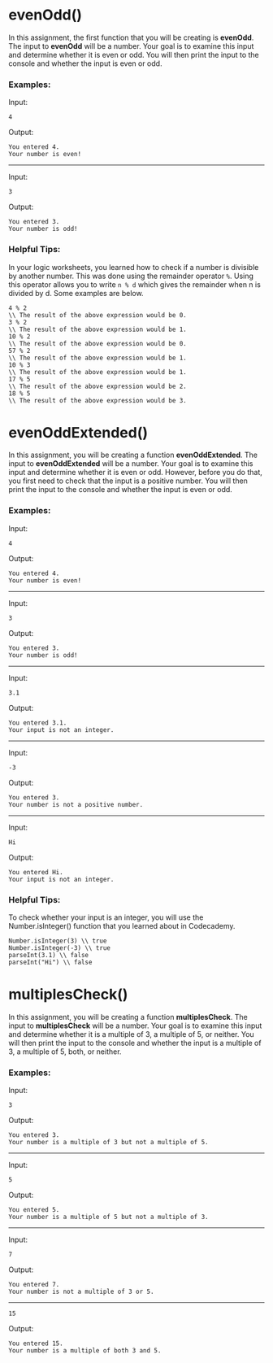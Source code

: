# evenOdd()

In this assignment, the first function that you will be creating is **evenOdd**.  The input to **evenOdd** will be a number.  Your goal is to examine this input and determine whether it is even or odd.  You will then print the input to the console and whether the input is even or odd.

### Examples:

Input:

```
4
```

Output:
```
You entered 4.
Your number is even!
```
---

Input:

```
3
```

Output:
```
You entered 3.
Your number is odd!
```

### Helpful Tips:

In your logic worksheets, you learned how to check if a number is divisible by another number.  This was done using the remainder operator `%`.  Using this operator allows you to write `n % d` which gives the remainder when n is divided by d.  Some examples are below.

```
4 % 2
\\ The result of the above expression would be 0.
3 % 2
\\ The result of the above expression would be 1.
10 % 2
\\ The result of the above expression would be 0.
57 % 2
\\ The result of the above expression would be 1.
10 % 3
\\ The result of the above expression would be 1.
17 % 5
\\ The result of the above expression would be 2.
18 % 5
\\ The result of the above expression would be 3.
```



# evenOddExtended()

In this assignment, you will be creating a function **evenOddExtended**.  The input to **evenOddExtended** will be a number.  Your goal is to examine this input and determine whether it is even or odd.  However, before you do that, you first need to check that the input is a positive number.  You will then print the input to the console and whether the input is even or odd.

### Examples:

Input:

```
4
```

Output:
```
You entered 4.
Your number is even!
```
---

Input:

```
3
```

Output:
```
You entered 3.
Your number is odd!
```
---

Input:

```
3.1
```

Output:
```
You entered 3.1.
Your input is not an integer.
```
---

Input:

```
-3
```

Output:
```
You entered 3.
Your number is not a positive number.
```

---

Input:

```
Hi
```

Output:
```
You entered Hi.
Your input is not an integer.
```

### Helpful Tips:

To check whether your input is an integer, you will use the Number.isInteger() function that you learned about in Codecademy.  

```
Number.isInteger(3) \\ true
Number.isInteger(-3) \\ true
parseInt(3.1) \\ false
parseInt("Hi") \\ false
```

# multiplesCheck()

In this assignment, you will be creating a function **multiplesCheck**.  The input to **multiplesCheck** will be a number.  Your goal is to examine this input and determine whether it is a multiple of 3, a multiple of 5, or neither.  You will then print the input to the console and whether the input is a multiple of 3, a multiple of 5, both, or neither.

### Examples:

Input:

```
3
```

Output:
```
You entered 3.
Your number is a multiple of 3 but not a multiple of 5.
```
---

Input:

```
5
```

Output:
```
You entered 5.
Your number is a multiple of 5 but not a multiple of 3.
```

---

Input:

```
7
```

Output:
```
You entered 7.
Your number is not a multiple of 3 or 5.
```

---

```
15
```

Output:
```
You entered 15.
Your number is a multiple of both 3 and 5.
```
